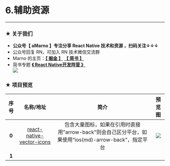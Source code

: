 # 6.辅助资源

*****

### ★ 关于我们

- **公众号【 aMarno 】专注分享 React Native 技术和资源 ，扫码关注↓↓↓**
- 公众号回复 RN，可加入 RN 技术微信交流群
- Marno 的主页：**[【 掘金 】](https://gold.xitu.io/user/56c1c513c24aa800534e85f3)** **[【 简书 】](http://www.jianshu.com/u/174a09ba6c25)**
- 简书专题 **[《 React Native开发阵营 》](http://www.jianshu.com/c/b4ce1d706d1f)**
</br>![](https://github.com/MarnoDev/react-native-open-project/blob/master/res/QR.jpg)

### ★ 项目预览
|序号|名称/地址|简介|预览图|
|:---:|:---:|:---:|:---:|
|**0**|[react-native-vector-icons](https://github.com/oblador/react-native-vector-icons)|包含大量图标，如果在引用时直接用"arrow-back"则会自己区分平台，如果使用“ios(md)-arrow-back”，指定平台|![](https://cloud.githubusercontent.com/assets/378279/12009887/33f4ae1c-ac8d-11e5-8666-7a87458753ee.png)|
|**1**|[]()||![]()|
